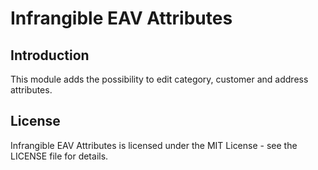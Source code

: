 # Infrangible EAV Attributes

## Introduction

This module adds the possibility to edit category, customer and address attributes.

## License

Infrangible EAV Attributes is licensed under the MIT License - see the LICENSE file for details.
